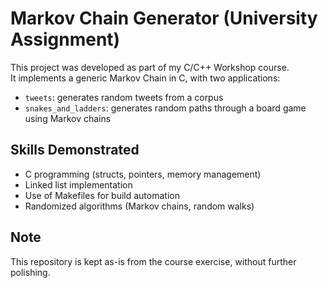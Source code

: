 # Markov Chain Generator (University Assignment)

This project was developed as part of my C/C++ Workshop course.  
It implements a generic Markov Chain in C, with two applications:
- `tweets`: generates random tweets from a corpus
- `snakes_and_ladders`: generates random paths through a board game using Markov chains

## Skills Demonstrated
- C programming (structs, pointers, memory management)
- Linked list implementation
- Use of Makefiles for build automation
- Randomized algorithms (Markov chains, random walks)

## Note
This repository is kept as-is from the course exercise, without further polishing.
